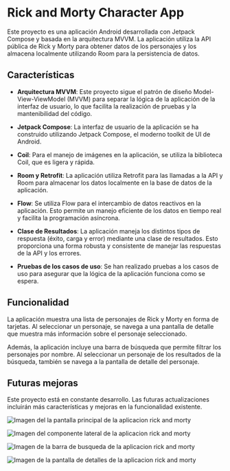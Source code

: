 # Rick and Morty Character App

Este proyecto es una aplicación Android desarrollada con Jetpack Compose y basada en la arquitectura MVVM. La aplicación utiliza la API pública de Rick y Morty para obtener datos de los personajes y los almacena localmente utilizando Room para la persistencia de datos.

## Características

- **Arquitectura MVVM**: Este proyecto sigue el patrón de diseño Model-View-ViewModel (MVVM) para separar la lógica de la aplicación de la interfaz de usuario, lo que facilita la realización de pruebas y la mantenibilidad del código.

- **Jetpack Compose**: La interfaz de usuario de la aplicación se ha construido utilizando Jetpack Compose, el moderno toolkit de UI de Android.

- **Coil**: Para el manejo de imágenes en la aplicación, se utiliza la biblioteca Coil, que es ligera y rápida.

- **Room y Retrofit**: La aplicación utiliza Retrofit para las llamadas a la API y Room para almacenar los datos localmente en la base de datos de la aplicación.

- **Flow**: Se utiliza Flow para el intercambio de datos reactivos en la aplicación. Esto permite un manejo eficiente de los datos en tiempo real y facilita la programación asíncrona.

- **Clase de Resultados**: La aplicación maneja los distintos tipos de respuesta (éxito, carga y error) mediante una clase de resultados. Esto proporciona una forma robusta y consistente de manejar las respuestas de la API y los errores.

- **Pruebas de los casos de uso**: Se han realizado pruebas a los casos de uso para asegurar que la lógica de la aplicación funciona como se espera.

## Funcionalidad

La aplicación muestra una lista de personajes de Rick y Morty en forma de tarjetas. Al seleccionar un personaje, se navega a una pantalla de detalle que muestra más información sobre el personaje seleccionado.

Además, la aplicación incluye una barra de búsqueda que permite filtrar los personajes por nombre. Al seleccionar un personaje de los resultados de la búsqueda, también se navega a la pantalla de detalle del personaje.

## Futuras mejoras

Este proyecto está en constante desarrollo. Las futuras actualizaciones incluirán más características y mejoras en la funcionalidad existente.

![Imagen del la pantalla principal de la aplicacion rick and morty](https://github.com/Acinorev07/rickandmortyapp/blob/master/images/WhatsApp%20Image%202024-01-18%20at%2012.52.30%20PM%20(1).jpeg)

![Imagen del componente lateral de la aplicacion rick and morty](https://github.com/Acinorev07/rickandmortyapp/blob/master/images/WhatsApp%20Image%202024-01-18%20at%2012.52.30%20PM.jpeg)

![Imagen de la barra de busqueda de la aplicacion rick and morty](https://github.com/Acinorev07/rickandmortyapp/blob/master/images/WhatsApp%20Image%202024-01-18%20at%2012.52.29%20PM.jpeg)

![Imagen de la pantalla de detalles de la aplicacion rick and morty](https://github.com/Acinorev07/rickandmortyapp/blob/master/images/WhatsApp%20Image%202024-01-18%20at%2012.52.08%20PM.jpeg)
